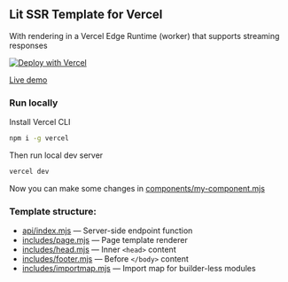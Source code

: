 ## Lit SSR Template for Vercel

With rendering in a Vercel Edge Runtime (worker) that supports streaming responses

[![Deploy with Vercel](https://vercel.com/button)](https://vercel.com/new/clone?repository-url=https%3A%2F%2Fgithub.com%2FPonomareVlad%2Flit-ssr-vercel%2Ftree%2Fedge&project-name=lit-ssr&repo-name=lit-ssr-vercel)

[Live demo](https://lit-ssr-edge-template.vercel.app)

### Run locally

Install Vercel CLI

```bash
npm i -g vercel
```

Then run local dev server

```bash
vercel dev
```

Now you can make some changes in [components/my-component.mjs](components/my-component.mjs)

### Template structure:

- [api/index.mjs](api/index.mjs) — Server-side endpoint function
- [includes/page.mjs](includes/page.mjs) — Page template renderer
- [includes/head.mjs](includes/head.mjs) — Inner `<head>` content
- [includes/footer.mjs](includes/footer.mjs) — Before `</body>` content
- [includes/importmap.mjs](includes/importmap.mjs) — Import map for builder-less modules
